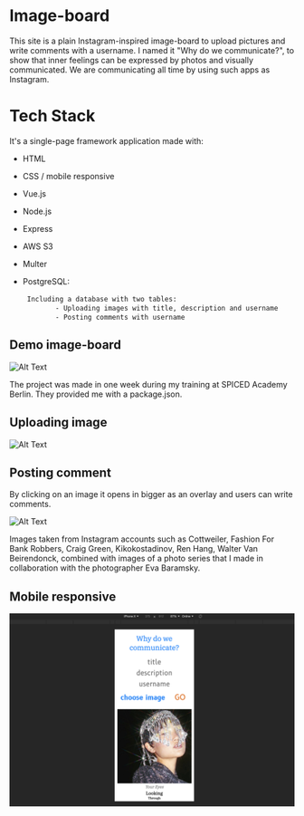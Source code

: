 # Image-board

This site is a plain Instagram-inspired image-board to upload pictures and write comments with a username. I named it "Why do we communicate?", to show that inner feelings can be expressed by photos and visually communicated. We are communicating all time by using such apps as Instagram.

# Tech Stack

It's a single-page framework application made with:

* HTML
* CSS / mobile responsive
* Vue.js
* Node.js
* Express
* AWS S3
* Multer
* PostgreSQL:

       Including a database with two tables:
              - Uploading images with title, description and username
              - Posting comments with username

## Demo image-board

![Alt Text](board.gif)

The project was made in one week during my training at SPICED Academy Berlin. They provided me with a package.json.

## Uploading image

![Alt Text](uploading.gif)

## Posting comment

By clicking on an image it opens in bigger as an overlay and users can write comments.

![Alt Text](comments.gif)

Images taken from Instagram accounts such as Cottweiler, Fashion For Bank Robbers, Craig Green, Kikokostadinov, Ren Hang, Walter Van Beirendonck, combined with images of a photo series that I made in collaboration with the photographer Eva Baramsky.

## Mobile responsive

![Alt Text](iphonex.png)


